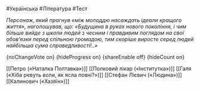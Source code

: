 #Українська #Література #Тест

*Персонаж, який прагнув «між молоддю насаждать ідеали кращого життя», наголошував, що: «Будущина  в руках нового покоління, і чим більше вийде з школи людей з чесним і  правдивим поглядом на свої обов’язки перед спільною громадою, тим  скоріше виросте серед людей найбільша сума справедливості!..»*

{noChangeVote on}
{hideProgress on}
{shareEnable off}
{hideCount on}

[[Петро («Наталка Полтавка»)]]
[[Полковий лікар («Інститутка»)]]
[[Галя («Хіба ревуть воли, як ясла повні?»)]]
[[Стефан Лієвич («Людина»)]]
[[Калинович («Хазяїн»)]]
